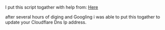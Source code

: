 <p>I put this script togather with help from: <a href="https://github.com/potatoqualitee/modules/tree/master/CloudFlareDynDns">Here</a>

after several hours of diging and Googling i was able to put this togather to update your Cloudflare Dns Ip address. 
